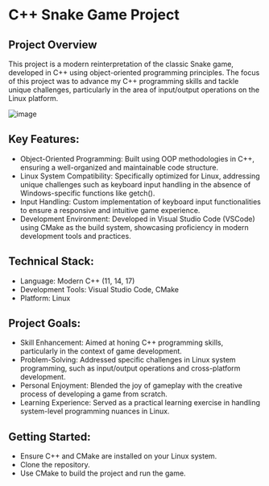 # C++ Snake Game Project

## Project Overview
This project is a modern reinterpretation of the classic Snake game, developed in C++ using object-oriented programming principles. The focus of this project was to advance my C++ programming skills and tackle unique challenges, particularly in the area of input/output operations on the Linux platform.

![image](https://github.com/Aleksiiej/snake_linux/assets/94867075/8f4e2994-4991-4fbd-bd70-0e282db3a16b)

## Key Features:
- Object-Oriented Programming: Built using OOP methodologies in C++, ensuring a well-organized and maintainable code structure.
- Linux System Compatibility: Specifically optimized for Linux, addressing unique challenges such as keyboard input handling in the absence of Windows-specific functions like getch().
- Input Handling: Custom implementation of keyboard input functionalities to ensure a responsive and intuitive game experience.
- Development Environment: Developed in Visual Studio Code (VSCode) using CMake as the build system, showcasing proficiency in modern development tools and practices.

## Technical Stack:
- Language: Modern C++ (11, 14, 17)
- Development Tools: Visual Studio Code, CMake
- Platform: Linux

## Project Goals:
- Skill Enhancement: Aimed at honing C++ programming skills, particularly in the context of game development.
- Problem-Solving: Addressed specific challenges in Linux system programming, such as input/output operations and cross-platform development.
- Personal Enjoyment: Blended the joy of gameplay with the creative process of developing a game from scratch.
- Learning Experience: Served as a practical learning exercise in handling system-level programming nuances in Linux.

## Getting Started:
- Ensure C++ and CMake are installed on your Linux system.
- Clone the repository.
- Use CMake to build the project and run the game.
